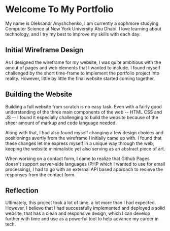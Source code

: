 # Welcome To My Portfolio

My name is Oleksandr Anyshchenko, I am currently a sophmore studying Computer Science at New York University Abu Dhabi. I love learning about technology, and I try my best to improve my skills with each day.

## Initial Wireframe Design

As I designed the wireframe for my website, I was quite ambitious with the amout of pages and web elements that I wanted to include. I found myself challenged by the short time-frame to implement the portfolio project into reality. However, little by little the final website started coming together.

## Building the Website

Building a full website from scratch is no easy task. Even with a fairly good understanding of the three main components of the web -- HTML CSS and JS -- I found it especially challenging to build the website because of the sheer amount of markup and code language needed.

Along with that, I had also found myself changing a few design choices and positionings avertly from the wireframe I initially came up with. I found that these changes let me express myself in a unique way through the web, keeping the website minimalistic yet also serving as an abstract piece of art.

When working on a contact form, I came to realize that Github Pages doesn't support server-side languages (PHP which I wanted to use for email processing), I had to go with an external API based approach to recieve the responses from the contact form.

## Reflection

Ultimately, this project took a lot of time, a lot more than I had expected. However, I believe that I had successfully implemented and deployed a solid website, that has a clean and responsive design, which I can develop further with time and use as a powerful tool to help advance my career in tech.
